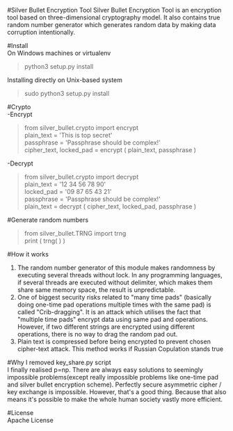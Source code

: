 ﻿#Silver Bullet Encryption Tool
Silver Bullet Encryption Tool is an encryption tool based on three-dimensional cryptography model. It also contains true random number generator which generates random data by making data corruption intentionally.

#Install  
On Windows machines or virtualenv
>python3 setup.py install      

Installing directly on Unix-based system
>sudo python3 setup.py install  


#Crypto    
-Encrypt    
>from silver_bullet.crypto import encrypt    
>plain_text = 'This is top secret'  
>passphrase = 'Passphrase should be complex!'  
>cipher_text, locked_pad = encrypt ( plain_text,  passphrase )   

-Decrypt  
>from  silver_bullet.crypto  import  decrypt  
>plain_text = '12 34 56 78 90'  
>locked_pad = '09 87 65 43 21'   
>passphrase = 'Passphrase should be complex!'  
>plain_text = decrypt ( cipher_text, locked_pad,  passphrase )  


#Generate random numbers    
>from silver_bullet.TRNG import trng    
>print ( trng( ) )   


#How it works    
1. The random number generator of this module makes randomness by executing several threads without lock. In any programming languages, if several threads are executed without delimiter, which makes them share same memory space, the result is unpredictable.    
2. One of biggest security risks related to "many time pads" (basically doing one-time pad operations multiple times with the same pad) is called "Crib-dragging". It is an attack which utilises the fact that "multiple time pads" encrypt data using same pad and operations. However, if two different strings are encrypted using different operations, there is no way to drag the random pad out.    
3. Plain text is compressed before being encrypted to prevent chosen cipher-text attack. This method works if Russian Copulation stands true    


#Why I removed key_share.py script    
I finally realised p=np. There are always easy solutions to seemingly impossible problems(except really impossible problems like one-time pad and silver bullet encryption scheme). Perfectly secure asymmetric cipher / key exchange is impossible. However, that's a good thing. Because that also means it's possible to make the whole human society vastly more efficient.    


#License    
Apache License    
